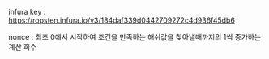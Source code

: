 infura key : https://ropsten.infura.io/v3/184daf339d0442709272c4d936f45db6

nonce : 최초 0에서 시작하여 조건을 만족하는 해쉬값을 찾아낼때까지의 1씩 증가하는 계산 회수

